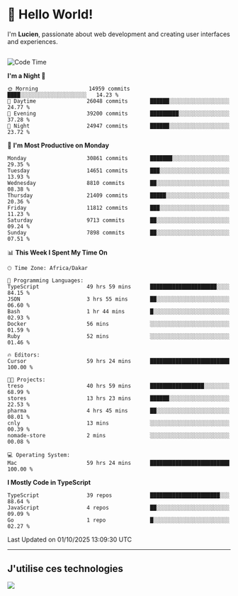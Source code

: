 # 👋 Hello World!

I'm **Lucien**, passionate about web development and creating user interfaces and experiences.

##

<!--START_SECTION:waka-->
![Code Time](http://img.shields.io/badge/Code%20Time-3%2C921%20hrs%2018%20mins-blue)

**I'm a Night 🦉** 

```text
🌞 Morning                14959 commits       ████░░░░░░░░░░░░░░░░░░░░░   14.23 % 
🌆 Daytime                26048 commits       ██████░░░░░░░░░░░░░░░░░░░   24.77 % 
🌃 Evening                39200 commits       █████████░░░░░░░░░░░░░░░░   37.28 % 
🌙 Night                  24947 commits       ██████░░░░░░░░░░░░░░░░░░░   23.72 % 
```
📅 **I'm Most Productive on Monday** 

```text
Monday                   30861 commits       ███████░░░░░░░░░░░░░░░░░░   29.35 % 
Tuesday                  14651 commits       ███░░░░░░░░░░░░░░░░░░░░░░   13.93 % 
Wednesday                8810 commits        ██░░░░░░░░░░░░░░░░░░░░░░░   08.38 % 
Thursday                 21409 commits       █████░░░░░░░░░░░░░░░░░░░░   20.36 % 
Friday                   11812 commits       ███░░░░░░░░░░░░░░░░░░░░░░   11.23 % 
Saturday                 9713 commits        ██░░░░░░░░░░░░░░░░░░░░░░░   09.24 % 
Sunday                   7898 commits        ██░░░░░░░░░░░░░░░░░░░░░░░   07.51 % 
```


📊 **This Week I Spent My Time On** 

```text
🕑︎ Time Zone: Africa/Dakar

💬 Programming Languages: 
TypeScript               49 hrs 59 mins      █████████████████████░░░░   84.15 % 
JSON                     3 hrs 55 mins       ██░░░░░░░░░░░░░░░░░░░░░░░   06.60 % 
Bash                     1 hr 44 mins        █░░░░░░░░░░░░░░░░░░░░░░░░   02.93 % 
Docker                   56 mins             ░░░░░░░░░░░░░░░░░░░░░░░░░   01.59 % 
Ruby                     52 mins             ░░░░░░░░░░░░░░░░░░░░░░░░░   01.46 % 

🔥 Editors: 
Cursor                   59 hrs 24 mins      █████████████████████████   100.00 % 

🐱‍💻 Projects: 
treso                    40 hrs 59 mins      █████████████████░░░░░░░░   68.99 % 
stores                   13 hrs 23 mins      ██████░░░░░░░░░░░░░░░░░░░   22.53 % 
pharma                   4 hrs 45 mins       ██░░░░░░░░░░░░░░░░░░░░░░░   08.01 % 
cnly                     13 mins             ░░░░░░░░░░░░░░░░░░░░░░░░░   00.39 % 
nomade-store             2 mins              ░░░░░░░░░░░░░░░░░░░░░░░░░   00.08 % 

💻 Operating System: 
Mac                      59 hrs 24 mins      █████████████████████████   100.00 % 
```

**I Mostly Code in TypeScript** 

```text
TypeScript               39 repos            ██████████████████████░░░   88.64 % 
JavaScript               4 repos             ██░░░░░░░░░░░░░░░░░░░░░░░   09.09 % 
Go                       1 repo              █░░░░░░░░░░░░░░░░░░░░░░░░   02.27 % 
```




 Last Updated on 01/10/2025 13:09:30 UTC
<!--END_SECTION:waka-->
---

## J'utilise ces technologies

<p align="left">
  <a href="https://skillicons.dev">
    <img src="https://skillicons.dev/icons?i=ts,js,go,ruby,css,scss,tailwind,react,vite,nextjs,docker,figma,ableton" />
  </a>
</p>

